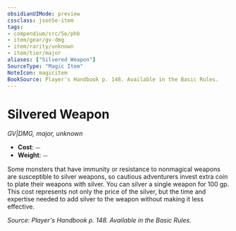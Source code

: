 ```yaml
---
obsidianUIMode: preview
cssclass: json5e-item
tags:
- compendium/src/5e/phb
- item/gear/gv-dmg
- item/rarity/unknown
- item/tier/major
aliases: ["Silvered Weapon"]
SourceType: "Magic Item"
NoteIcon: magicitem
BookSource: Player's Handbook p. 148. Available in the Basic Rules.
---
```

# Silvered Weapon
*GV|DMG, major, unknown*  

- **Cost**: ⏤
- **Weight**: ⏤

Some monsters that have immunity or resistance to nonmagical weapons are susceptible to silver weapons, so cautious adventurers invest extra coin to plate their weapons with silver. You can silver a single weapon for 100 gp. This cost represents not only the price of the silver, but the time and expertise needed to add silver to the weapon without making it less effective.

*Source: Player's Handbook p. 148. Available in the Basic Rules.*
